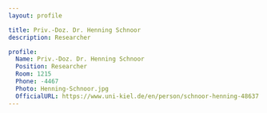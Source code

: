 ```yaml
---
layout: profile

title: Priv.-Doz. Dr. Henning Schnoor
description: Researcher

profile:
  Name: Priv.-Doz. Dr. Henning Schnoor
  Position: Researcher
  Room: 1215
  Phone: -4467
  Photo: Henning-Schnoor.jpg
  OfficialURL: https://www.uni-kiel.de/en/person/schnoor-henning-48637
---
```

